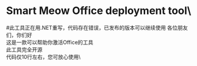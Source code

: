 # Smart Meow Office deployment tool\
#此工具正在用.NET重写，代码存在错误，已发布的版本可以继续使用
各位朋友们，你们好\
这是一款可以帮助你激活Office的工具\
此工具完全开源\
代码仅10行左右，您可放心使用\
